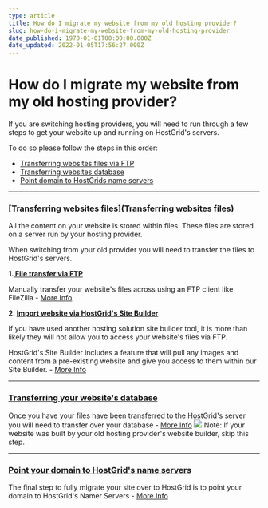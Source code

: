 ```yaml
---
type: article
title: How do I migrate my website from my old hosting provider?
slug: how-do-i-migrate-my-website-from-my-old-hosting-provider
date_published: 1970-01-01T00:00:00.000Z
date_updated: 2022-01-05T17:56:27.000Z
---
```


# How do I migrate my website from my old hosting provider?

If you are switching hosting providers, you will need to run through a few steps to get your website up and running on HostGrid's servers.

To do so please follow the steps in this order:

- [Transferring websites files via FTP](https://support.hostgrid.com/en/kb/article/244/how-do-i-migrate-my-website-from-my-old-hosting-provider#Transferring%20Your%20Websites%20Files)
- [Transferring websites database](https://support.hostgrid.com/en/kb/article/244/how-do-i-migrate-my-website-from-my-old-hosting-provider#Transferring%20Your%20Websites%20DataBase)
- [Point domain to HostGrids name servers](https://support.hostgrid.com/en/kb/article/244/how-do-i-migrate-my-website-from-my-old-hosting-provider#Point%20Your%20Domain%20to%20HostGrids%20Name%20Servers%C2%A0%C2%A0)

---

### [Transferring websites files](Transferring websites files)

All the content on your website is stored within files. These files are stored on a server run by your hosting provider.

When switching from your old provider you will need to transfer the files to HostGrid's servers.

****1.[ File transfer via FTP](https://support.hostgrid.com/en/kb/article/245/how-do-i-transfer-my-files-with-ftp)****

Manually transfer your website's files across using an FTP client like FileZilla - [More Info](https://support.hostgrid.com/en/kb/article/245/how-do-i-transfer-my-files-with-ftp)

****2. [Import website via HostGrid's Site Builder](https://support.hostgrid.com/en/kb/article/246/how-do-i-import-my-site-using-site-builder)****

If you have used another hosting solution site builder tool, it is more than likely they will not allow you to access your website's files via FTP.

HostGrid's Site Builder includes a feature that will pull any images and content from a pre-existing website and give you access to them within our Site Builder. - [More Info](https://support.hostgrid.com/en/kb/article/246/how-do-i-import-my-site-using-site-builder)

---

### [****Transferring your website's database****](https://support.hostgrid.com.com/en/kb/article/247/how-do-i-transfer-my-website-s-database)

Once you have your files have been transferred to the HostGrid's server you will need to transfer over your database - [More Info](https://support.hostgrid.com/en/kb/article/247/how-do-i-transfer-my-website-s-database)
![](https://storage.googleapis.com/support-image/Warning-12345.png)
Note: If your website was built by your old hosting provider's website builder, skip this step.

---

### [****Point your domain to HostGrid's name servers****](https://support.hostgrid.com/en/kb/article/11/how-do-i-point-my-website-to-hostgrid.com)

The final step to fully migrate your site over to HostGrid is to point your domain to HostGrid's Namer Servers - [More Info](https://support.hostgrid.com/en/kb/article/11/how-do-i-point-my-website-to-hostgrid.com)